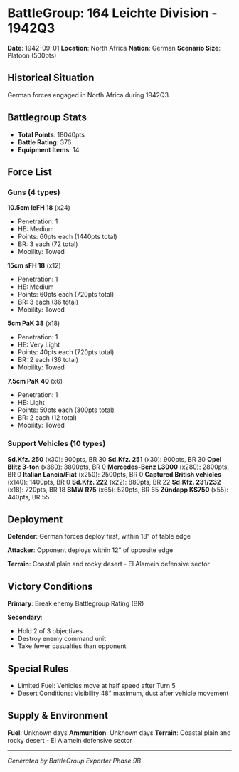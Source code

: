 # BattleGroup: 164 Leichte Division - 1942Q3

**Date**: 1942-09-01
**Location**: North Africa
**Nation**: German
**Scenario Size**: Platoon (500pts)

## Historical Situation

German forces engaged in North Africa during 1942Q3.

## Battlegroup Stats

- **Total Points**: 18040pts
- **Battle Rating**: 376
- **Equipment Items**: 14

## Force List

### Guns (4 types)

**10.5cm leFH 18** (x24)
- Penetration: 1
- HE: Medium
- Points: 60pts each (1440pts total)
- BR: 3 each (72 total)
- Mobility: Towed

**15cm sFH 18** (x12)
- Penetration: 1
- HE: Medium
- Points: 60pts each (720pts total)
- BR: 3 each (36 total)
- Mobility: Towed

**5cm PaK 38** (x18)
- Penetration: 1
- HE: Very Light
- Points: 40pts each (720pts total)
- BR: 2 each (36 total)
- Mobility: Towed

**7.5cm PaK 40** (x6)
- Penetration: 1
- HE: Light
- Points: 50pts each (300pts total)
- BR: 2 each (12 total)
- Mobility: Towed

### Support Vehicles (10 types)

**Sd.Kfz. 250** (x30): 900pts, BR 30
**Sd.Kfz. 251** (x30): 900pts, BR 30
**Opel Blitz 3-ton** (x380): 3800pts, BR 0
**Mercedes-Benz L3000** (x280): 2800pts, BR 0
**Italian Lancia/Fiat** (x250): 2500pts, BR 0
**Captured British vehicles** (x140): 1400pts, BR 0
**Sd.Kfz. 222** (x22): 880pts, BR 22
**Sd.Kfz. 231/232** (x18): 720pts, BR 18
**BMW R75** (x65): 520pts, BR 65
**Zündapp KS750** (x55): 440pts, BR 55

## Deployment

**Defender**: German forces deploy first, within 18" of table edge

**Attacker**: Opponent deploys within 12" of opposite edge

**Terrain**: Coastal plain and rocky desert - El Alamein defensive sector

## Victory Conditions

**Primary**: Break enemy Battlegroup Rating (BR)

**Secondary**:
- Hold 2 of 3 objectives
- Destroy enemy command unit
- Take fewer casualties than opponent

## Special Rules

- Limited Fuel: Vehicles move at half speed after Turn 5
- Desert Conditions: Visibility 48" maximum, dust after vehicle movement

## Supply & Environment

**Fuel**: Unknown days
**Ammunition**: Unknown days
**Terrain**: Coastal plain and rocky desert - El Alamein defensive sector

---

*Generated by BattleGroup Exporter Phase 9B*

